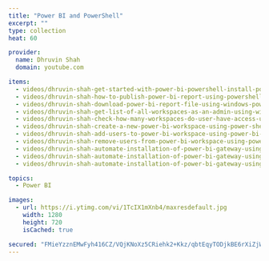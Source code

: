 ```yaml
---
title: "Power BI and PowerShell"
excerpt: ""
type: collection
heat: 60

provider:
  name: Dhruvin Shah
  domain: youtube.com

items:
  - videos/dhruvin-shah-get-started-with-power-bi-powershell-install-powershell-cmdlets-for-power-bi
  - videos/dhruvin-shah-how-to-publish-power-bi-report-using-powershell-cmdlet-publish-power-bi-report-using-powershell
  - videos/dhruvin-shah-download-power-bi-report-file-using-windows-powershell-powershell-to-export-power-bi-report-file
  - videos/dhruvin-shah-get-list-of-all-workspaces-as-an-admin-using-windows-powershell-powershell-and-power-bi
  - videos/dhruvin-shah-check-how-many-workspaces-do-user-have-access-using-windows-powershell-power-bi-using-powershell
  - videos/dhruvin-shah-create-a-new-power-bi-workspace-using-power-shell-power-bi-with-powershell
  - videos/dhruvin-shah-add-users-to-power-bi-workspace-using-power-bi-powershell-power-bi-and-powershell
  - videos/dhruvin-shah-remove-users-from-power-bi-workspace-using-power-bi-powershell-power-bi-and-powershell
  - videos/dhruvin-shah-automate-installation-of-power-bi-gateway-using-powershell
  - videos/dhruvin-shah-automate-installation-of-power-bi-gateway-using-powershell
  - videos/dhruvin-shah-automate-installation-of-power-bi-gateway-using-powershell

topics:
  - Power BI

images:
  - url: https://i.ytimg.com/vi/1TcIX1mXnb4/maxresdefault.jpg
    width: 1280
    height: 720
    isCached: true

secured: "FMieYzznEMwFyh416CZ/VQjKNoXz5CRiehk2+Kkz/qbtEqyTODjkBE6rXiZjW6x+I3Pix6KHlm5jzBNlIBNgV7DWLm3rFzahnnLFcng7sxZOzS7gsZ/9UBAXRtveZpgIj1AkzarOET5mIzp+1WYAfRkhGhXt5BX4vm2QMADkAWvlExeQ8fcgbc6pV2V1EtA8+QVBv6bfwJj4jkZIkZxobRzfl3Crk2TwjHFuuHhF1+Y8wOgWSS/UXY/UXklosKYwuCESz16uXGO6ztSt9q0ET7nFdCKM4Ay0GYxjezTdMfQ+J7544LGtb8HMSkCLbLS82xiU0WuCvH5QGeznqcidUDUcroVT2/CzWFqSP+Z7C3k=;14121FnRrSUP/h6oQMyR8w=="
---
```


